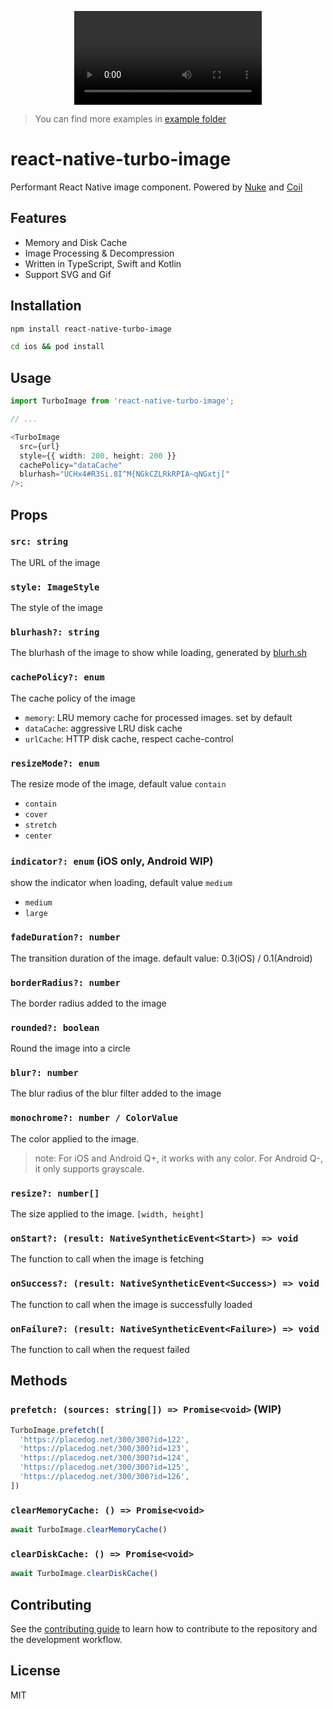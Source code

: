 <p align="center">
  <video src="https://github.com/duguyihou/react-native-turbo-image/assets/9347790/719cd0f9-502b-4a9e-9e86-00c97651aca1"  />
</p>
    
> You can find more examples in [example folder](https://github.com/duguyihou/react-native-turbo-image/tree/main/example)

# react-native-turbo-image

Performant React Native image component. Powered by [Nuke](https://github.com/kean/Nuke) and [Coil](https://github.com/coil-kt/coil)

## Features

- Memory and Disk Cache
- Image Processing & Decompression
- Written in TypeScript, Swift and Kotlin
- Support SVG and Gif

## Installation

```sh
npm install react-native-turbo-image

cd ios && pod install
```

## Usage

```ts
import TurboImage from 'react-native-turbo-image';

// ...

<TurboImage
  src={url}
  style={{ width: 200, height: 200 }}
  cachePolicy="dataCache"
  blurhash="UCHx4#R3Si.8I^M{NGkCZLRkRPIA~qNGxtj["
/>;
```

## Props

### `src: string`

The URL of the image

### `style: ImageStyle`

The style of the image

### `blurhash?: string`

The blurhash of the image to show while loading, generated by [blurh.sh](https://blurha.sh/)

### `cachePolicy?: enum`

The cache policy of the image

- `memory`: LRU memory cache for processed images. set by default
- `dataCache`: aggressive LRU disk cache
- `urlCache`: HTTP disk cache, respect cache-control

### `resizeMode?: enum`

The resize mode of the image, default value `contain`  

- `contain`
- `cover` 
- `stretch` 
- `center`

### `indicator?: enum` (iOS only, Android WIP)
show the indicator when loading, default value `medium`
- `medium`
- `large`

### `fadeDuration?: number`

The transition duration of the image. default value: 0.3(iOS) / 0.1(Android)

### `borderRadius?: number`

The border radius added to the image 

### `rounded?: boolean`

Round the image into a circle 

### `blur?: number`

The blur radius of the blur filter added to the image

### `monochrome?: number / ColorValue`

The color applied to the image. 

>note: For iOS and Android Q+, it works with any color. For Android Q-, it only supports grayscale.

### `resize?: number[]`

The size applied to the image. `[width, height]`

### `onStart?: (result: NativeSyntheticEvent<Start>) => void`

The function to call when the image is fetching

### `onSuccess?: (result: NativeSyntheticEvent<Success>) => void`

The function to call when the image is successfully loaded

### `onFailure?: (result: NativeSyntheticEvent<Failure>) => void`

The function to call when the request failed

## Methods

### `prefetch: (sources: string[]) => Promise<void>` (WIP)

```ts
TurboImage.prefetch([
  'https://placedog.net/300/300?id=122',
  'https://placedog.net/300/300?id=123',
  'https://placedog.net/300/300?id=124',
  'https://placedog.net/300/300?id=125',
  'https://placedog.net/300/300?id=126',
])
```
### `clearMemoryCache: () => Promise<void>`

```ts
await TurboImage.clearMemoryCache()
```

### `clearDiskCache: () => Promise<void>`

```ts
await TurboImage.clearDiskCache()
```

## Contributing

See the [contributing guide](CONTRIBUTING.md) to learn how to contribute to the repository and the development workflow.

## License

MIT
